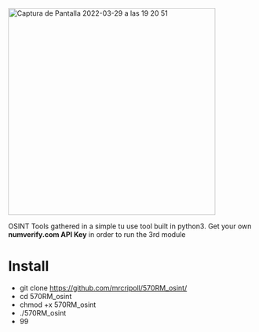 <img width="422" alt="Captura de Pantalla 2022-03-29 a las 19 20 51" src="https://user-images.githubusercontent.com/58988471/160670502-37320eb5-4bdc-4d84-a9ea-d6cf4deda3b1.png">

OSINT Tools gathered in a simple tu use tool built in python3. Get your own __numverify.com API Key__ in order to run the 3rd module

# Install
* git clone https://github.com/mrcripoll/570RM_osint/
* cd 570RM_osint
* chmod +x 570RM_osint
* ./570RM_osint
* 99
